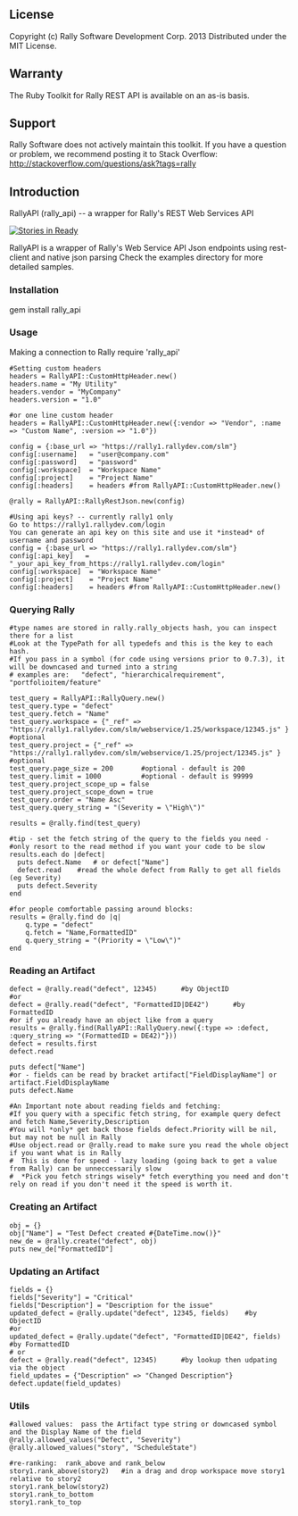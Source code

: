 ## License

Copyright (c) Rally Software Development Corp. 2013 Distributed under the MIT License.

## Warranty

The Ruby Toolkit for Rally REST API is available on an as-is basis. 

## Support

Rally Software does not actively maintain this toolkit.  If you have a question or problem, we recommend posting it to Stack Overflow: http://stackoverflow.com/questions/ask?tags=rally 

## Introduction

RallyAPI (rally_api) -- a wrapper for Rally's REST Web Services API  

[![Stories in Ready](http://badge.waffle.io/RallyTools/RallyRestToolkitForRuby.png)](http://waffle.io/RallyTools/RallyRestToolkitForRuby)

RallyAPI is a wrapper of Rally's Web Service API Json endpoints using rest-client and native json parsing
Check the examples directory for more detailed samples.

### Installation

gem install rally_api

### Usage

Making a connection to Rally
    require 'rally_api'

    #Setting custom headers
    headers = RallyAPI::CustomHttpHeader.new()
    headers.name = "My Utility"
    headers.vendor = "MyCompany"
    headers.version = "1.0"

    #or one line custom header
    headers = RallyAPI::CustomHttpHeader.new({:vendor => "Vendor", :name => "Custom Name", :version => "1.0"})

    config = {:base_url => "https://rally1.rallydev.com/slm"}
    config[:username]   = "user@company.com"
    config[:password]   = "password"
    config[:workspace]  = "Workspace Name"
    config[:project]    = "Project Name"
    config[:headers]    = headers #from RallyAPI::CustomHttpHeader.new()

    @rally = RallyAPI::RallyRestJson.new(config)

    #Using api keys? -- currently rally1 only
    Go to https://rally1.rallydev.com/login
    You can generate an api key on this site and use it *instead* of username and password
    config = {:base_url => "https://rally1.rallydev.com/slm"}
    config[:api_key]   = "_your_api_key_from_https://rally1.rallydev.com/login"
    config[:workspace]  = "Workspace Name"
    config[:project]    = "Project Name"
    config[:headers]    = headers #from RallyAPI::CustomHttpHeader.new()


### Querying Rally

    #type names are stored in rally.rally_objects hash, you can inspect there for a list
    #Look at the TypePath for all typedefs and this is the key to each hash.
    #If you pass in a symbol (for code using versions prior to 0.7.3), it will be downcased and turned into a string
    # examples are:   "defect", "hierarchicalrequirement", "portfolioitem/feature"

    test_query = RallyAPI::RallyQuery.new()
    test_query.type = "defect"
    test_query.fetch = "Name"
    test_query.workspace = {"_ref" => "https://rally1.rallydev.com/slm/webservice/1.25/workspace/12345.js" } #optional
    test_query.project = {"_ref" => "https://rally1.rallydev.com/slm/webservice/1.25/project/12345.js" }     #optional
    test_query.page_size = 200       #optional - default is 200
    test_query.limit = 1000          #optional - default is 99999
    test_query.project_scope_up = false
    test_query.project_scope_down = true
    test_query.order = "Name Asc"
    test_query.query_string = "(Severity = \"High\")"

    results = @rally.find(test_query)

    #tip - set the fetch string of the query to the fields you need -
    #only resort to the read method if you want your code to be slow
    results.each do |defect|
      puts defect.Name   # or defect["Name"]
      defect.read    #read the whole defect from Rally to get all fields (eg Severity)
      puts defect.Severity
    end

    #for people comfortable passing around blocks:
    results = @rally.find do |q|
        q.type = "defect"
        q.fetch = "Name,FormattedID"
        q.query_string = "(Priority = \"Low\")"
    end


### Reading an Artifact
    defect = @rally.read("defect", 12345)      #by ObjectID
    #or
    defect = @rally.read("defect", "FormattedID|DE42")      #by FormattedID
    #or if you already have an object like from a query
    results = @rally.find(RallyAPI::RallyQuery.new({:type => :defect, :query_string => "(FormattedID = DE42)"}))
    defect = results.first
    defect.read

    puts defect["Name"]
    #or - fields can be read by bracket artifact["FieldDisplayName"] or artifact.FieldDisplayName
    puts defect.Name

    #An Important note about reading fields and fetching:
    #If you query with a specific fetch string, for example query defect and fetch Name,Severity,Description
    #You will *only* get back those fields defect.Priority will be nil, but may not be null in Rally
    #Use object.read or @rally.read to make sure you read the whole object if you want what is in Rally
    #  This is done for speed - lazy loading (going back to get a value from Rally) can be unneccessarily slow
    #  *Pick you fetch strings wisely* fetch everything you need and don't rely on read if you don't need it the speed is worth it.

### Creating an Artifact
    obj = {}
    obj["Name"] = "Test Defect created #{DateTime.now()}"
    new_de = @rally.create("defect", obj)
    puts new_de["FormattedID"]

### Updating an Artifact
    fields = {}
    fields["Severity"] = "Critical"
    fields["Description"] = "Description for the issue"
    updated_defect = @rally.update("defect", 12345, fields)    #by ObjectID
    #or
    updated_defect = @rally.update("defect", "FormattedID|DE42", fields)   #by FormattedID
    # or
    defect = @rally.read("defect", 12345)      #by lookup then udpating via the object
    field_updates = {"Description" => "Changed Description"}
    defect.update(field_updates)

### Utils
    #allowed values:  pass the Artifact type string or downcased symbol and the Display Name of the field
    @rally.allowed_values("Defect", "Severity")
    @rally.allowed_values("story", "ScheduleState")

    #re-ranking:  rank_above and rank_below
    story1.rank_above(story2)   #in a drag and drop workspace move story1 relative to story2
    story1.rank_below(story2)
    story1.rank_to_bottom
    story1.rank_to_top
